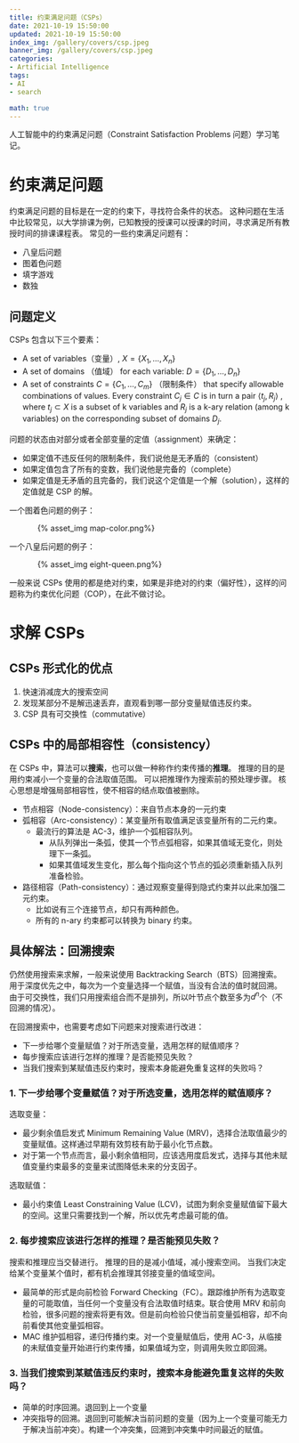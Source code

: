 ```yaml
---
title: 约束满足问题（CSPs）
date: 2021-10-19 15:50:00
updated: 2021-10-19 15:50:00
index_img: /gallery/covers/csp.jpeg
banner_img: /gallery/covers/csp.jpeg
categories:
- Artificial Intelligence
tags: 
- AI
- search

math: true
---
```


人工智能中的约束满足问题（Constraint Satisfaction Problems 问题）学习笔记。

<!-- more -->

# 约束满足问题

约束满足问题的目标是在一定的约束下，寻找符合条件的状态。
这种问题在生活中比较常见，以大学排课为例，已知教授的授课可以授课的时间，寻求满足所有教授时间的排课课程表。
常见的一些约束满足问题有：
- 八皇后问题
- 图着色问题
- 填字游戏
- 数独

## 问题定义

CSPs 包含以下三个要素：
- A set of variables（变量）, $X=\{X_{1},\ldots ,X_{n}\}$
- A set of domains （值域） for each variable: $D=\{D_{1},\ldots ,D_{n}\}$
- A set of constraints $C=\{C_{1},\ldots ,C_{m}\}$ （限制条件） that specify allowable combinations of values. Every constraint $C_{j}\in C$ is in turn a pair $\langle t_{j},R_{j}\rangle$ , where $t_{j}\subset X$ is a subset of k variables and $R_{j}$ is a k-ary relation (among k variables) on the corresponding subset of domains $D_{j}$.

问题的状态由对部分或者全部变量的定值（assignment）来确定：
- 如果定值不违反任何的限制条件，我们说他是无矛盾的（consistent）
- 如果定值包含了所有的变数，我们说他是完备的（complete）
- 如果定值是无矛盾的且完备的，我们说这个定值是一个解（solution），这样的定值就是 CSP 的解。

一个图着色问题的例子：
<div style="width:80%; margin:auto">{% asset_img map-color.png%}</div>

一个八皇后问题的例子：
<div style="width:80%; margin:auto">{% asset_img eight-queen.png%}</div>

一般来说 CSPs 使用的都是绝对约束，如果是非绝对的约束（偏好性），这样的问题称为约束优化问题（COP），在此不做讨论。

# 求解 CSPs

## CSPs 形式化的优点

1. 快速消减庞大的搜索空间
2. 发现某部分不是解迅速丢弃，直观看到哪一部分变量赋值违反约束。
3. CSP 具有可交换性（commutative）

## CSPs 中的局部相容性（consistency）

在 CSPs 中，算法可以**搜索**，也可以做一种称作约束传播的**推理**。
推理的目的是用约束减小一个变量的合法取值范围。
可以把推理作为搜索前的预处理步骤。
核心思想是增强局部相容性，使不相容的结点取值被删除。

- 节点相容（Node-consistency）：来自节点本身的一元约束
- 弧相容（Arc-consistency）：某变量所有取值满足该变量所有的二元约束。
  - 最流行的算法是 AC-3，维护一个弧相容队列。
    - 从队列弹出一条弧，使其一个节点弧相容，如果其值域无变化，则处理下一条弧。
    - 如果其值域发生变化，那么每个指向这个节点的弧必须重新插入队列准备检验。
- 路径相容（Path-consistency）：通过观察变量得到隐式约束并以此来加强二元约束。
  - 比如说有三个连接节点，却只有两种颜色。
  - 所有的 n-ary 约束都可以转换为 binary 约束。

## 具体解法：回溯搜索

仍然使用搜索来求解，一般来说使用 Backtracking Search（BTS）回溯搜索。
用于深度优先之中，每次为一个变量选择一个赋值，当没有合法的值时就回溯。
由于可交换性，我们只用搜索组合而不是排列，所以叶节点个数至多为$d^n$个（不回溯的情况）。

在回溯搜索中，也需要考虑如下问题来对搜索进行改进：
- 下一步给哪个变量赋值？对于所选变量，选用怎样的赋值顺序？
- 每步搜索应该进行怎样的推理？是否能预见失败？
- 当我们搜索到某赋值违反约束时，搜索本身能避免重复这样的失败吗？

### 1. 下一步给哪个变量赋值？对于所选变量，选用怎样的赋值顺序？

选取变量：
- 最少剩余值启发式 Minimum Remaining Value (MRV)，选择合法取值最少的变量赋值。这样通过早期有效剪枝有助于最小化节点数。
- 对于第一个节点而言，最小剩余值相同，应该选用度启发式，选择与其他未赋值变量约束最多的变量来试图降低未来的分支因子。

选取赋值：
- 最小约束值 Least Constraining Value (LCV)，试图为剩余变量赋值留下最大的空间。这里只需要找到一个解，所以优先考虑最可能的值。

### 2. 每步搜索应该进行怎样的推理？是否能预见失败？

搜索和推理应当交替进行。
推理的目的是减小值域，减小搜索空间。
当我们决定给某个变量某个值时，都有机会推理其邻接变量的值域空间。
- 最简单的形式是向前检验 Forward Checking（FC）。跟踪维护所有为选取变量的可能取值，当任何一个变量没有合法取值时结束。联合使用 MRV 和前向检验，很多问题的搜索将更有效。但是前向检验只使当前变量弧相容，却不向前看使其他变量弧相容。
- MAC 维护弧相容，递归传播约束。对一个变量赋值后，使用 AC-3，从临接的未赋值变量开始进行约束传播，如果值域为空，则调用失败立即回溯。

### 3. 当我们搜索到某赋值违反约束时，搜索本身能避免重复这样的失败吗？

- 简单的时序回溯。退回到上一个变量
- 冲突指导的回溯。退回到可能解决当前问题的变量（因为上一个变量可能无力于解决当前冲突）。构建一个冲突集，回溯到冲突集中时间最近的赋值。